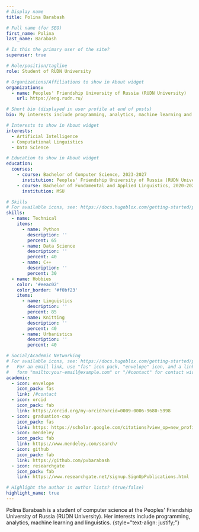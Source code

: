 ```yaml
---
# Display name
title: Polina Barabash

# Full name (for SEO)
first_name: Polina
last_name: Barabash

# Is this the primary user of the site?
superuser: true

# Role/position/tagline
role: Student of RUDN University

# Organizations/Affiliations to show in About widget
organizations:
  - name: Peoples' Friendship University of Russia (RUDN University)
    url: https://eng.rudn.ru/

# Short bio (displayed in user profile at end of posts)
bio: My interests include programming, analytics, machine learning and linguistics.

# Interests to show in About widget
interests:
  - Artificial Intelligence
  - Computational Linguistics
  - Data Science

# Education to show in About widget
education:
  courses:
    - course: Bachelor of Computer Science, 2023-2027
      institution: Peoples' Friendship University of Russia (RUDN University)
    - course: Bachelor of Fundamental and Applied Linguistics, 2020-2023
      institution: MSU

# Skills
# For available icons, see: https://docs.hugoblox.com/getting-started/page-builder/#icons
skills:
  - name: Technical
    items:
      - name: Python
        description: ''
        percent: 65
      - name: Data Science
        description: ''
        percent: 40
      - name: C++
        description: ''
        percent: 30
  - name: Hobbies
    color: '#eeac02'
    color_border: '#f0bf23'
    items:
      - name: Linguistics
        description: ''
        percent: 85
      - name: Knitting
        description: ''
        percent: 40
      - name: Urbanistics
        description: ''
        percent: 40

# Social/Academic Networking
# For available icons, see: https://docs.hugoblox.com/getting-started/page-builder/#icons
#   For an email link, use "fas" icon pack, "envelope" icon, and a link in the
#   form "mailto:your-email@example.com" or "/#contact" for contact widget.
academic:
  - icon: envelope
    icon_pack: fas
    link: /#contact
  - icon: orcid
    icon_pack: fab
    link: https://orcid.org/my-orcid?orcid=0009-0006-9680-5998
  - icon: graduation-cap
    icon_pack: fas
    link: https: https://scholar.google.com/citations?view_op=new_profile&hl=ru
  - icon: mendeley
    icon_pack: fab
    link: https://www.mendeley.com/search/
  - icon: github
    icon_pack: fab
    link: https://github.com/pvbarabash
  - icon: researchgate
    icon_pack: fab
    link: https://www.researchgate.net/signup.SignUpPublications.html

# Highlight the author in author lists? (true/false)
highlight_name: true
---
```


Polina Barabash is a student of computer science at the Peoples' Friendship University of Russia (RUDN University). Her interests include programming, analytics, machine learning and linguistics. 
{style="text-align: justify;"}
